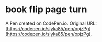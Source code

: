 # book flip page turn

A Pen created on CodePen.io. Original URL: [https://codepen.io/slyka85/pen/opjzPg](https://codepen.io/slyka85/pen/opjzPg).



